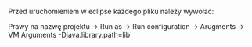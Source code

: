 Przed uruchomieniem w eclipse każdego pliku należy wywołać:

Prawy na nazwę projektu -> Run as -> Run configuration -> Arugments -> VM Arguments
-Djava.library.path=lib